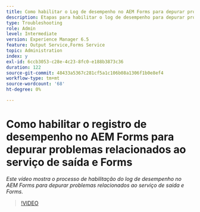 ```yaml
---
title: Como habilitar o Log de desempenho no AEM Forms para depurar problemas relacionados ao Forms e ao serviço de saída
description: Etapas para habilitar o log de desempenho para depurar problemas relacionados ao Forms ou ao serviço de saída
type: Troubleshooting
role: Admin
level: Intermediate
version: Experience Manager 6.5
feature: Output Service,Forms Service
topic: Administration
index: y
exl-id: 6ccb3053-c28e-4c23-8fc0-e188b3873c36
duration: 122
source-git-commit: 48433a5367c281cf5a1c106b08a1306f1b0e8ef4
workflow-type: tm+mt
source-wordcount: '68'
ht-degree: 0%

---
```


# Como habilitar o registro de desempenho no AEM Forms para depurar problemas relacionados ao serviço de saída e Forms

*Este vídeo mostra o processo de habilitação do log de desempenho no AEM Forms para depurar problemas relacionados ao serviço de saída e Forms.*

>[!VIDEO](https://video.tv.adobe.com/v/335499?quality=12&learn=on)
